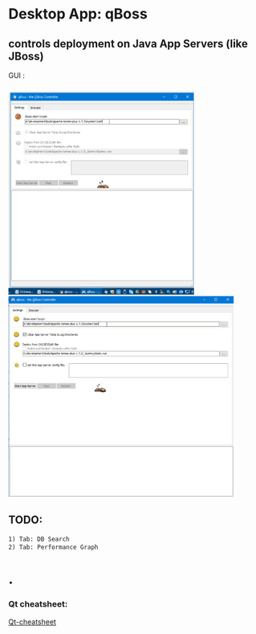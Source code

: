 # Desktop App: qBoss

## controls deployment on Java App Servers (like JBoss)

GUI :
#####

<img src="qboss_ui.gif" height="405"><img src="qboss_ui.2.gif" height="400">

## TODO:
	1) Tab: DB Search
	2) Tab: Performance Graph

# .

### Qt cheatsheet:
[Qt-cheatsheet](https://github.com/privet56/qBoss/blob/master/qt_cheatsheet.md)
